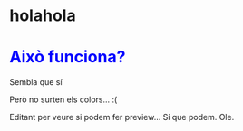 # holahola
<!DOCTYPE html>
<html>
  <head> 
    <link rel="stylesheet" href="https://github.com/adriar/holahola/blob/master/estil">
  </head>
  <body>
    <h1 style="color:blue;">Això funciona?</h1>
    <p>Sembla que sí</p>
    <p>Però no surten els colors... :(</p>
    <p>Editant per veure si podem fer preview... Sí que podem. Ole.</p>
  </body>
  </html>
